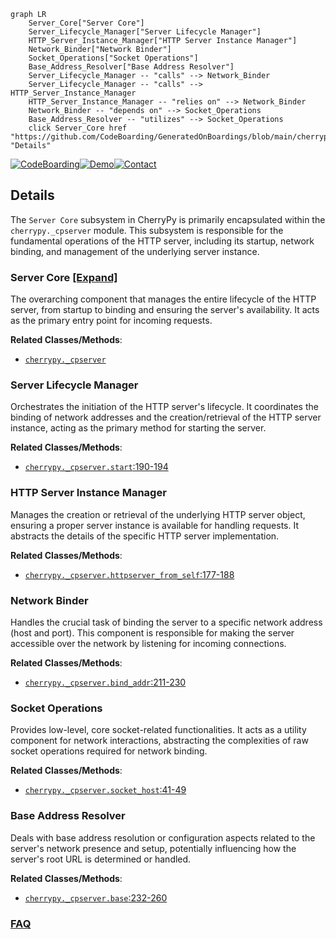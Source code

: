 ```mermaid
graph LR
    Server_Core["Server Core"]
    Server_Lifecycle_Manager["Server Lifecycle Manager"]
    HTTP_Server_Instance_Manager["HTTP Server Instance Manager"]
    Network_Binder["Network Binder"]
    Socket_Operations["Socket Operations"]
    Base_Address_Resolver["Base Address Resolver"]
    Server_Lifecycle_Manager -- "calls" --> Network_Binder
    Server_Lifecycle_Manager -- "calls" --> HTTP_Server_Instance_Manager
    HTTP_Server_Instance_Manager -- "relies on" --> Network_Binder
    Network_Binder -- "depends on" --> Socket_Operations
    Base_Address_Resolver -- "utilizes" --> Socket_Operations
    click Server_Core href "https://github.com/CodeBoarding/GeneratedOnBoardings/blob/main/cherrypy/Server_Core.md" "Details"
```

[![CodeBoarding](https://img.shields.io/badge/Generated%20by-CodeBoarding-9cf?style=flat-square)](https://github.com/CodeBoarding/GeneratedOnBoardings)[![Demo](https://img.shields.io/badge/Try%20our-Demo-blue?style=flat-square)](https://www.codeboarding.org/demo)[![Contact](https://img.shields.io/badge/Contact%20us%20-%20contact@codeboarding.org-lightgrey?style=flat-square)](mailto:contact@codeboarding.org)

## Details

The `Server Core` subsystem in CherryPy is primarily encapsulated within the `cherrypy._cpserver` module. This subsystem is responsible for the fundamental operations of the HTTP server, including its startup, network binding, and management of the underlying server instance.

### Server Core [[Expand]](./Server_Core.md)
The overarching component that manages the entire lifecycle of the HTTP server, from startup to binding and ensuring the server's availability. It acts as the primary entry point for incoming requests.


**Related Classes/Methods**:

- <a href="https://github.com/cherrypy/cherrypy/blob/main/cherrypy/_cpserver.py" target="_blank" rel="noopener noreferrer">`cherrypy._cpserver`</a>


### Server Lifecycle Manager
Orchestrates the initiation of the HTTP server's lifecycle. It coordinates the binding of network addresses and the creation/retrieval of the HTTP server instance, acting as the primary method for starting the server.


**Related Classes/Methods**:

- <a href="https://github.com/cherrypy/cherrypy/blob/main/cherrypy/_cpserver.py#L190-L194" target="_blank" rel="noopener noreferrer">`cherrypy._cpserver.start`:190-194</a>


### HTTP Server Instance Manager
Manages the creation or retrieval of the underlying HTTP server object, ensuring a proper server instance is available for handling requests. It abstracts the details of the specific HTTP server implementation.


**Related Classes/Methods**:

- <a href="https://github.com/cherrypy/cherrypy/blob/main/cherrypy/_cpserver.py#L177-L188" target="_blank" rel="noopener noreferrer">`cherrypy._cpserver.httpserver_from_self`:177-188</a>


### Network Binder
Handles the crucial task of binding the server to a specific network address (host and port). This component is responsible for making the server accessible over the network by listening for incoming connections.


**Related Classes/Methods**:

- <a href="https://github.com/cherrypy/cherrypy/blob/main/cherrypy/_cpserver.py#L211-L230" target="_blank" rel="noopener noreferrer">`cherrypy._cpserver.bind_addr`:211-230</a>


### Socket Operations
Provides low-level, core socket-related functionalities. It acts as a utility component for network interactions, abstracting the complexities of raw socket operations required for network binding.


**Related Classes/Methods**:

- <a href="https://github.com/cherrypy/cherrypy/blob/main/cherrypy/_cpserver.py#L41-L49" target="_blank" rel="noopener noreferrer">`cherrypy._cpserver.socket_host`:41-49</a>


### Base Address Resolver
Deals with base address resolution or configuration aspects related to the server's network presence and setup, potentially influencing how the server's root URL is determined or handled.


**Related Classes/Methods**:

- <a href="https://github.com/cherrypy/cherrypy/blob/main/cherrypy/_cpserver.py#L232-L260" target="_blank" rel="noopener noreferrer">`cherrypy._cpserver.base`:232-260</a>




### [FAQ](https://github.com/CodeBoarding/GeneratedOnBoardings/tree/main?tab=readme-ov-file#faq)